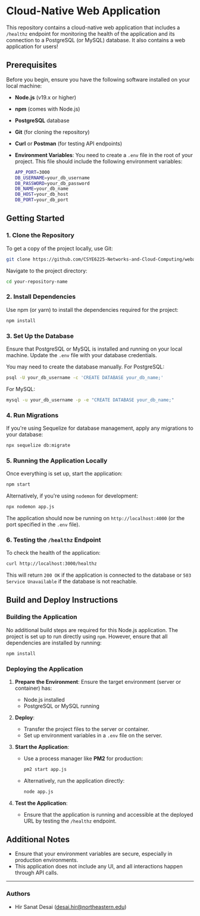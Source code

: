 # Cloud-Native Web Application

This repository contains a cloud-native web application that includes a `/healthz` endpoint for monitoring the health of the application and its connection to a PostgreSQL (or MySQL) database.
It also contains a web application for users!

## Prerequisites

Before you begin, ensure you have the following software installed on your local machine:
 
- **Node.js** (v19.x or higher)
- **npm** (comes with Node.js) 
- **PostgreSQL** database
- **Git** (for cloning the repository)
- **Curl** or **Postman** (for testing API endpoints)
- **Environment Variables**: You need to create a `.env` file in the root of your project. This file should include the following environment variables:
  
  ```bash
  APP_PORT=3000
  DB_USERNAME=your_db_username
  DB_PASSWORD=your_db_password
  DB_NAME=your_db_name
  DB_HOST=your_db_host
  DB_PORT=your_db_port
  ```

## Getting Started

### 1. Clone the Repository

To get a copy of the project locally, use Git:

```bash
git clone https://github.com/CSYE6225-Networks-and-Cloud-Computing/webapp.git
```

Navigate to the project directory:

```bash
cd your-repository-name
```

### 2. Install Dependencies

Use npm (or yarn) to install the dependencies required for the project:

```bash
npm install
```

### 3. Set Up the Database

Ensure that PostgreSQL or MySQL is installed and running on your local machine. Update the `.env` file with your database credentials.

You may need to create the database manually. For PostgreSQL:

```bash
psql -U your_db_username -c 'CREATE DATABASE your_db_name;'
```

For MySQL:

```bash
mysql -u your_db_username -p -e "CREATE DATABASE your_db_name;"
```

### 4. Run Migrations

If you're using Sequelize for database management, apply any migrations to your database:

```bash
npx sequelize db:migrate
```

### 5. Running the Application Locally

Once everything is set up, start the application:

```bash
npm start
```

Alternatively, if you're using `nodemon` for development:

```bash
npx nodemon app.js
```

The application should now be running on `http://localhost:4000` (or the port specified in the `.env` file).

### 6. Testing the `/healthz` Endpoint

To check the health of the application:

```bash
curl http://localhost:3000/healthz
```

This will return `200 OK` if the application is connected to the database or `503 Service Unavailable` if the database is not reachable.

## Build and Deploy Instructions

### Building the Application

No additional build steps are required for this Node.js application. The project is set up to run directly using `npm`. However, ensure that all dependencies are installed by running:

```bash
npm install
```

### Deploying the Application

1. **Prepare the Environment**: Ensure the target environment (server or container) has:
   - Node.js installed
   - PostgreSQL or MySQL running

2. **Deploy**:
   - Transfer the project files to the server or container.
   - Set up environment variables in a `.env` file on the server.

3. **Start the Application**:
   - Use a process manager like **PM2** for production:
     ```bash
     pm2 start app.js
     ```

   - Alternatively, run the application directly:
     ```bash
     node app.js
     ```

4. **Test the Application**:
   - Ensure that the application is running and accessible at the deployed URL by testing the `/healthz` endpoint.

## Additional Notes

- Ensure that your environment variables are secure, especially in production environments.
- This application does not include any UI, and all interactions happen through API calls.

---

### Authors

- Hir Sanat Desai (desai.hir@northeastern.edu)

